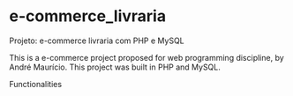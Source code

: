 # e-commerce_livraria
Projeto: e-commerce livraria com PHP e MySQL

This is a e-commerce project proposed for web programming discipline, by André Maurício.
This project was built in PHP and MySQL.

Functionalities
